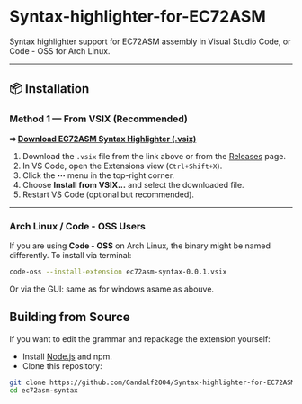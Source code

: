 # Syntax-highlighter-for-EC72ASM

Syntax highlighter support for EC72ASM assembly in Visual Studio Code, or Code - OSS for Arch Linux.

---

## 📦 Installation

### Method 1 — From VSIX (Recommended)

**➡ [Download EC72ASM Syntax Highlighter (.vsix)](https://github.com/Gandalf2004/Syntax-highlighter-for-EC72ASM/releases/latest/download/ec72asm-syntax-0.0.1.vsix)**

1. Download the `.vsix` file from the link above or from the [Releases](https://github.com/Gandalf2004/Syntax-highlighter-for-EC72ASM/releases) page.  
2. In VS Code, open the Extensions view (`Ctrl+Shift+X`).  
3. Click the **⋯** menu in the top-right corner.  
4. Choose **Install from VSIX...** and select the downloaded file.  
5. Restart VS Code (optional but recommended).

---

### Arch Linux / Code - OSS Users

If you are using **Code - OSS** on Arch Linux, the binary might be named differently. To install via terminal:

```bash
code-oss --install-extension ec72asm-syntax-0.0.1.vsix
```
Or via the GUI:
  same as for windows asame as abouve.

## Building from Source
If you want to edit the grammar and repackage the extension yourself:
  - Install [Node.js](https://nodejs.org/en/download) and npm.
  - Clone this repository:
```bash
git clone https://github.com/Gandalf2004/Syntax-highlighter-for-EC72ASM.git
cd ec72asm-syntax
```
